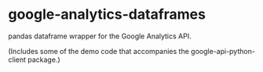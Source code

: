 # google-analytics-dataframes
pandas dataframe wrapper for the Google Analytics API.

(Includes some of the demo code that accompanies the google-api-python-client package.)
